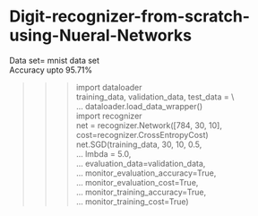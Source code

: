 # Digit-recognizer-from-scratch-using-Nueral-Networks
Data set= mnist data set  
Accuracy upto 95.71%
>>> import dataloader  
>>> training_data, validation_data, test_data = \  
... dataloader.load_data_wrapper()  
>>> import recognizer  
>>> net = recognizer.Network([784, 30, 10], cost=recognizer.CrossEntropyCost)  
>>> net.SGD(training_data, 30, 10, 0.5,  
... lmbda = 5.0,  
... evaluation_data=validation_data,  
... monitor_evaluation_accuracy=True,  
... monitor_evaluation_cost=True,  
... monitor_training_accuracy=True,  
... monitor_training_cost=True)  
